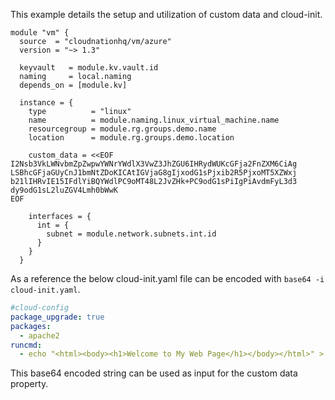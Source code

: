 This example details the setup and utilization of custom data and cloud-init.

```hcl
module "vm" {
  source  = "cloudnationhq/vm/azure"
  version = "~> 1.3"

  keyvault   = module.kv.vault.id
  naming     = local.naming
  depends_on = [module.kv]

  instance = {
    type          = "linux"
    name          = module.naming.linux_virtual_machine.name
    resourcegroup = module.rg.groups.demo.name
    location      = module.rg.groups.demo.location

    custom_data = <<EOF
I2Nsb3VkLWNvbmZpZwpwYWNrYWdlX3VwZ3JhZGU6IHRydWUKcGFja2FnZXM6CiAg
LSBhcGFjaGUyCnJ1bmNtZDoKICAtIGVjaG8gIjxodG1sPjxib2R5PjxoMT5XZWxj
b21lIHRvIE15IFdlYiBQYWdlPC9oMT48L2JvZHk+PC9odG1sPiIgPiAvdmFyL3d3
dy9odG1sL2luZGV4Lmh0bWwK
EOF

    interfaces = {
      int = {
        subnet = module.network.subnets.int.id
      }
    }
  }
```

As a reference the below cloud-init.yaml file can be encoded with ```base64 -i cloud-init.yaml```.

```yaml
#cloud-config
package_upgrade: true
packages:
  - apache2
runcmd:
  - echo "<html><body><h1>Welcome to My Web Page</h1></body></html>" > /var/www/html/index.html
```

This base64 encoded string can be used as input for the custom data property.
